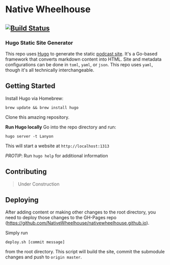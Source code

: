 # Native Wheelhouse

[![Build Status](https://travis-ci.org/NativeWheelhouse/nwh-hugo.svg?branch=master)](https://travis-ci.org/NativeWheelhouse/nwh-hugo)
---

### Hugo Static Site Generator
This repo uses [Hugo](http://gohugo.io/overview/introduction/) to generate the static [podcast site](https://github.com/NativeWheelhouse/nativewheelhouse.github.io). It's a Go-based framework that converts markdown content into HTML. Site and metadata configurations can be done in `toml`, `yaml`, or `json`. This repo uses `yaml`, though it's all technically interchangeable. 

## Getting Started
Install Hugo via Homebrew: 
```shell
brew update && brew install hugo
```

Clone this amazing repository.

**Run Hugo locally**
Go into the repo directory and run:
```shell
hugo server -t Lanyon
```

This will start a website at `http://localhost:1313`

_PROTIP_: Run `hugo help` for additional information

## Contributing

>Under Construction

## Deploying
After adding content or making other changes to the root directory, you need to deploy those changes to the GH-Pages repo (https://github.com/NativeWheelhouse/nativewheelhouse.github.io).

Simply run 
```shell 
deploy.sh [commit message]
```

 from the root directory. This script will build the site, commit the submodule changes and push to `origin master`.